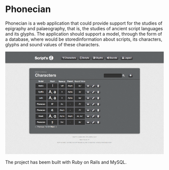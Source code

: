 Phonecian
==================

Phonecian is a web application that could provide support for the studies of epigraphy and palaeography, that is, the studies of ancient script languages and its glyphs. The application should support a model, through the form of a database, where would be storedinformation about scripts, its characters, glyphs and sound values of these characters.

![Alt text](phonecian.png?raw=true "Phonecian screen shot")

The project has beem built with Ruby on Rails and MySQL.